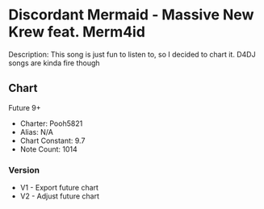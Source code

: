 # Discordant Mermaid - Massive New Krew feat. Merm4id

Description: This song is just fun to listen to, so I decided to chart it. D4DJ songs are kinda fire though

## Chart

Future 9+
- Charter: Pooh5821
- Alias: N/A
- Chart Constant: 9.7
- Note Count: 1014

### Version

- V1 - Export future chart
- V2 - Adjust future chart
